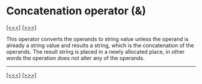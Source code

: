 # Concatenation operator (&)

[\[\<\<\<\]](ug_9.10.1.11.md) [\[\>\>\>\]](ug_9.10.1.13.md)

This operator converts the operands to string value unless the operand
is already a string value and results a string, which is the
concatenation of the operands. The result string is placed in a newly
allocated place, in other words the operation does not alter any of the
operands.

-----

[\[\<\<\<\]](ug_9.10.1.11.md) [\[\>\>\>\]](ug_9.10.1.13.md)

